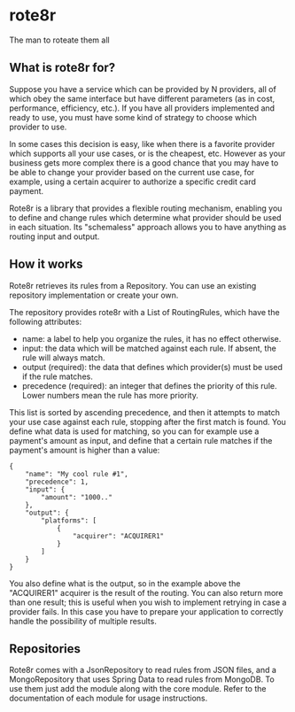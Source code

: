 # rote8r
The man to roteate them all

## What is rote8r for?

Suppose you have a service which can be provided by N providers, all of which obey the same interface but have different parameters 
(as in cost, performance, efficiency, etc.). If you have all providers implemented and ready to use, you must have some kind of strategy
to choose which provider to use.

In some cases this decision is easy, like when there is a favorite provider which supports all your use cases, or is the cheapest, etc.
However as your business gets more complex there is a good chance that you may have to be able to change your provider based on 
the current use case, for example, using a certain acquirer to authorize a specific credit card payment.

Rote8r is a library that provides a flexible routing mechanism, enabling you to define and change rules which determine what provider
should be used in each situation. Its "schemaless" approach allows you to have anything as routing input and output.

## How it works

Rote8r retrieves its rules from a Repository. You can use an existing repository implementation or create your own.

The repository provides rote8r with a List of RoutingRules, which have the following attributes:
- name: a label to help you organize the rules, it has no effect otherwise.
- input: the data which will be matched against each rule. If absent, the rule will always match.
- output (required): the data that defines which provider(s) must be used if the rule matches.
- precedence (required): an integer that defines the priority of this rule. Lower numbers mean the rule has more priority. 

This list is sorted by ascending precedence, and then it attempts to match your use case against each rule, stopping after 
the first match is found. You define what data is used for matching, so you can for example use a payment's amount as input,
and define that a certain rule matches if the payment's amount is higher than a value:

``` 
{
    "name": "My cool rule #1",
    "precedence": 1,
    "input": {
        "amount": "1000.."
    },
    "output": {
        "platforms": [
            {
                "acquirer": "ACQUIRER1"
            }
        ]
    }
}
```

You also define what is the output, so in the example above the "ACQUIRER1" acquirer is the result of the routing. 
You can also return more than one result; this is useful when you wish to implement retrying in case a provider fails.
In this case you have to prepare your application to correctly handle the possibility of multiple results.

## Repositories

Rote8r comes with a JsonRepository to read rules from JSON files, and a MongoRepository that uses Spring Data to read rules from MongoDB. 
To use them just add the module along with the core module. Refer to the documentation of each module for usage instructions.
